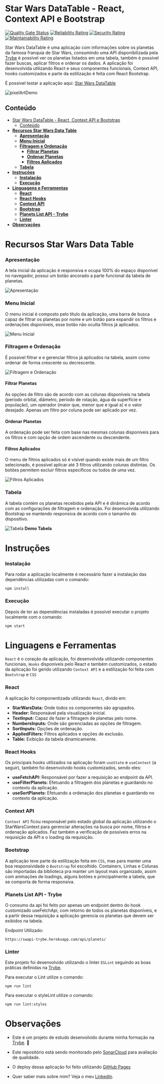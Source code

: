 # Star Wars DataTable - React, Context API e Bootstrap

[![Quality Gate Status](https://sonarcloud.io/api/project_badges/measure?project=vitorbss12_StarWars-React-DataTable&metric=alert_status)](https://sonarcloud.io/summary/new_code?id=vitorbss12_StarWars-React-DataTable)
[![Reliability Rating](https://sonarcloud.io/api/project_badges/measure?project=vitorbss12_StarWars-React-DataTable&metric=reliability_rating)](https://sonarcloud.io/summary/new_code?id=vitorbss12_StarWars-React-DataTable)
[![Security Rating](https://sonarcloud.io/api/project_badges/measure?project=vitorbss12_StarWars-React-DataTable&metric=security_rating)](https://sonarcloud.io/summary/new_code?id=vitorbss12_StarWars-React-DataTable)
[![Maintainability Rating](https://sonarcloud.io/api/project_badges/measure?project=vitorbss12_StarWars-React-DataTable&metric=sqale_rating)](https://sonarcloud.io/summary/new_code?id=vitorbss12_StarWars-React-DataTable)

Star Wars DataTable é uma aplicação com informações sobre os planetas da famosa franquia de Star Wars, consumindo uma API disponibilizada pela [Trybe](https://www.betrybe.com/) é possível ver os planetas listados em uma tabela, também é possível fazer buscas, aplicar filtros e ordenar os dados. A aplicação foi desenvolvida utilizando React e seus componentes funcionais, Context API, hooks customizados e parte da estilização é feita com React Bootstrap.

É possível testar a aplicação aqui: [Star Wars DataTable](https://vitorbss12.github.io/StarWars-React-DataTable/) 

![pixelArtDemo](./src/projectIntro.gif)

## Conteúdo

- [Star Wars DataTable - React, Context API e Bootstrap](#star-wars-datatable---react-context-api-e-bootstrap)
  - [Conteúdo](#conteúdo)
- [**Recursos Star Wars Data Table**](#recursos-star-wars-data-table)
    - [**Apresentação**](#apresentação)
    - [**Menu Inicial**](#menu-inicial)
    - [**Filtragem e Ordenação**](#filtragem-e-ordenação)
      - [**Filtrar Planetas**](#filtrar-planetas)
      - [**Ordenar Planetas**](#ordenar-planetas)
      - [**Filtros Aplicados**](#filtros-aplicados)
    - [**Tabela**](#tabela)
- [**Instruções**](#instruções)
    - [**Instalação**](#instalação)
    - [**Execução**](#execução)
- [**Linguagens e Ferramentas**](#linguagens-e-ferramentas)
    - [**React**](#react)
    - [**React Hooks**](#react-hooks)
    - [**Context API**](#context-api)
    - [**Bootstrap**](#bootstrap)
    - [**Planets List API - Trybe**](#planets-list-api---trybe)
    - [**Linter**](#linter)
- [**Observações**](#observações)

# **Recursos Star Wars Data Table**

### **Apresentação**

A tela inicial da aplicação é responsiva e ocupa 100% do espaço disponível no navegador, possui um botão ancorado a parte funcional da tabela de planetas.

![Apresentação](./readme-images/apresentacao.PNG)

### **Menu Inicial**

O menu inicial é composto pelo título da aplicação, uma barra de busca capaz de filtrar os planetas por nome e um botão para expandir os filtros e ordenações disponíveis, esse botão não oculta filtros já aplicados.

![Menu Inicial](./readme-images/menu-inicial.PNG)

### **Filtragem e Ordenação**

É possível filtrar e e gerenciar filtros já aplicados na tabela, assim como ordenar de forma crescente ou decrescente.

![Filtragem e Ordenação](./readme-images/filtros-ordem.PNG)

#### **Filtrar Planetas**

As opções de filtro são de acordo com as colunas disponíveis na tabela (período orbital, diâmetro, período de rotação, água da superfície e população), um operador (maior que, menor que e igual a) e o valor desejado.
Apenas um filtro por coluna pode ser aplicado por vez.

#### **Ordenar Planetas**

A ordenação pode ser feita com base nas mesmas colunas disponíveis para os filtros e com opção de ordem ascendente ou descendente.

#### **Filtros Aplicados**

O menu de filtros aplicados só é visível quando existe mais de um filtro selecionado, é possível aplicar até 3 filtros utilizando colunas distintas. Os botões permitem excluir filtros específicos ou todos de uma vez.

![Filtros Aplicados](./readme-images/filtros-aplicados.PNG)

### **Tabela**

A tabela contém os planetas recebidos pela API e é dinâmica de acordo com as configurações de filtragem e ordenação. Foi desenvolvida utilizando Bootstrap se mantendo responsiva de acordo com o tamanho do dispositivo.

![Tabela](./readme-images/tabela.PNG)
<b>Demo Tabela</b>

# **Instruções**

### **Instalação**

Para rodar a aplicação localmente é necessário fazer a instalação das dependências utilizadas com o comando:

```
npm install
```
### **Execução**

Depois de ter as dependências instaladas é possível executar o projeto localmente com o comando:

```
npm start
```

# **Linguagens e Ferramentas**

`React` é o coração da aplicação, foi desenvolvida utilizando componentes funcionais, `Hooks` disponíveis pelo React e também customizados, o estado da aplicação foi gerido utilizando `Context API` e a estilização foi feita com `Bootstrap` e `CSS`

### **React**

A aplicação foi componentizada utilizando `React`, divido em:
- **StarWarsData:** Onde todos os componentes são agrupados.
- **Header:** Responsável pela visualização inicial.
- **TextInput:** Capaz de fazer a filtragem de planetas pelo nome.
- **NumbersInputs:** Onde são gerenciadas as opções de filtragem.
- **SortInputs:** Opções de ordenação.
- **AppliedFilters:** Filtros aplicados e opções de exclusão.
- **Table:** Exibição da tabela dinamicamente.

### **React Hooks**

Os principais hooks utilizados na aplicação foram `useState` e `useContext` (a seguir), também foi desenvolvido hooks customizados, sendo eles:
  - **useFetchAPI:** Responsável por fazer a requisição ao endpoint da API.
  - **useFilterPlanets:** Efetuando a filtragem dos planetas e guardando no contexto da aplicação.
  - **useSortPlanets:** Efetuando a ordenação dos planetas e guardando no contexto da aplicação.

### **Context API**

`Context API` ficou responsável pelo estado global da aplicação utilizando o StarWarsContext para gerenciar alterações na busca por nome, filtros e ordenação aplicados. Faz também a verificação de possíveis erros na requisição da API e o loading da requisição.

### **Bootstrap**

A aplicação teve parte da estilização feita em `CSS`, mas para manter uma boa responsividade o `Bootstrap` foi escolhido. Containers, Linhas e Colunas são importadas da biblioteca pra manter um layout mais organizado, assim com animações de loadings, alguns botões e principalmente a tabela, que se comporta de forma responsiva.

### **Planets List API - Trybe**

O consumo da api foi feito por apenas um endpoint dentro do hook customizado useFetchApi, com retorno de todos os planetas disponíveis, e a partir dessa requisição a aplicação gerencia os planetas que devem ser exibidos na tabela.

Endpoint Utilizado:
```
https://swapi-trybe.herokuapp.com/api/planets/
```

### **Linter**

Este projeto foi desenvolvido utilizando o linter `ESLint` seguindo as boas práticas definidas na [Trybe](https://www.betrybe.com/).

Para executar o Lint utilize o comando:
````
npm run lint
````

Para executar o styleLint utilize o comando:
````
npm run lint:styles
````

# **Observações**

- Este é um projeto de estudo desenvolvido durante minha formação na [Trybe](https://www.betrybe.com/). :rocket:

- Este repositório está sendo monitorado pelo [SonarCloud](https://sonarcloud.io/) para avaliação de qualidade.

- O deploy dessa aplicação foi feito utilizando [GitHub Pages](https://pages.github.com/)

- Quer saber mais sobre mim? Veja o meu [LinkedIn](https://www.linkedin.com/in/vitorbss/).
